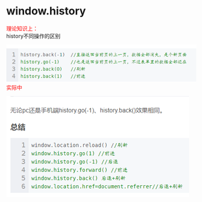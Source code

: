 # window.history
<font color="red">理论知识上：</font>  
history不同操作的区别  

![iamge](./assets/history-1.png)  
<font color="red">实际中</font>  

![iamge](./assets/history-2.png)  